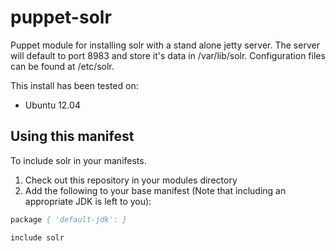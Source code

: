 puppet-solr
===========

Puppet module for installing solr with a stand alone jetty server.  The server will default to port 8983 and store it's data in /var/lib/solr.  Configuration files can be found at /etc/solr.  

This install has been tested on:

* Ubuntu 12.04

Using this manifest
-----------

To include solr in your manifests.

1. Check out this repository in your modules directory
2. Add the following to your base manifest (Note that including an appropriate JDK is left to you):

```pp
package { 'default-jdk': }

include solr
```

